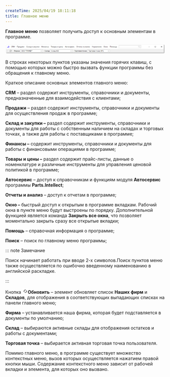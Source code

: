 ```yaml
---
createTime: 2025/04/19 18:11:18
title: Главное меню
---
```

**Главное меню** позволяет получить доступ к основным элементам в программе.

![](../../../assets/guide/Aspose.Words.6f13226c-9016-4dda-be57-653ed66d987a.117.png)

В строках некоторых пунктов указаны значения горячих клавиш, с помощью которых можно быстро вызвать функции программы без обращения к главному меню.

Краткое описание основных элементов главного меню:

**CRM** – раздел содержит инструменты, справочники и документы, предназначенные для взаимодействия с клиентами;

**Продажи** – раздел содержит инструменты, справочники и документы для осуществления продаж в программе;

**Склад и закупки –** раздел содержит инструменты, справочники и документы для работы с собственным наличием на складах и торговых точках, а также для работы с поставщиками в программе;

**Финансы –** содержит инструменты, справочники и документы для работы с финансовыми операциями в программе;

**Товары и цены –** раздел содержит прайс-листы, данные о номенклатуре и различные инструменты для управления ценовой политикой в программе;

**Автосервис** – доступ к справочникам и функциям модуля **Автосервис** программы **Parts.Intellect**;

**Отчеты и анализ** – доступ к отчетам в программе;

**Окно –** быстрый доступ к открытым в программе вкладкам. Рабочий окна в пункте меню будут выстроены по порядку. Дополнительной функцией является команда **Закрыть все окна**, что позволяет моментально закрыть сразу все открытые вкладки;

**Помощь** – справочная информация о программе;

**Поиск** – поиск по главному меню программы;

::: note Замечание

Поиск начинает работать при вводе 2-х символов.Поиск пунктов меню также осуществляется по ошибочно введенному наименованию в английской раскладке.

:::

Кнопка ![](../../../assets/guide/Aspose.Words.6f13226c-9016-4dda-be57-653ed66d987a.118.png)**Обновить** – элемент обновляет список **Наших фирм** и **Складов**, для отображения в соответствующих выпадающих списках на панели главного меню;

**Фирма** – устанавливается наша фирма, которая будет подставляется в документы по умолчанию;

**Склад** – выбираются активные склады для отображения остатков и работы с документами;

**Торговая точка** – выбирается активная торговая точка пользователя.

Помимо главного меню, в программе существует множество контекстных меню, вызов которых осуществляется нажатием правой кнопки мыши. Содержание контекстного меню зависит от рабочей вкладки и элемента, для которых оно вызвано.